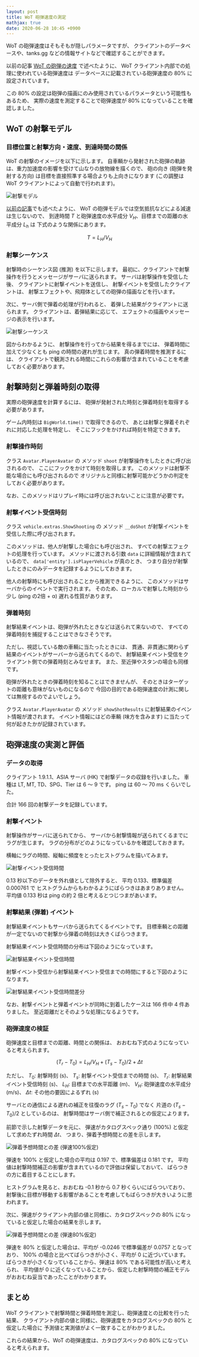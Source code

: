 ```yaml
---
layout: post
title: WoT 砲弾速度の測定
mathjax: true
date: 2020-06-28 10:45 +0900
---
```

WoT の砲弾速度はそもそもが隠しパラメータですが、
クライアントのデータベースや、tanks.gg などの情報サイトなどで確認することができます。

以前の記事 [WoT の砲弾の速度]({{site.baseurl}}/2020/01/20/shell_speed.html)
で述べたように、
WoT クライアント内部での処理に使われている砲弾速度は
データベースに記載されている砲弾速度の 80% に設定されています。

この 80% の設定は砲弾の描画にのみ使用されているパラメータという可能性もあるため、
実際の速度を測定することで砲弾速度が 80% になっていることを確認しました。


## WoT の射撃モデル

### 目標位置と射撃方向・速度、到達時間の関係

WoT の射撃のイメージを以下に示します。
自車輌から発射された砲弾の軌跡は、重力加速度の影響を受けて山なりの放物線を描くので、
砲の向き (砲弾を発射する方向) は目標を直接照準する場合よりも上向きになります
(この調整は WoT クライアントによって自動で行われます)。

![射撃モデル]({{site.baseurl}}/resources/fig_20200628_01_shooting.svg)

[以前の記事]({{site.baseurl}}/2020/01/20/shell_speed.html)でも述べたように、
WoT の砲弾モデルでは空気抵抗などによる減速は生じないので、
到達時間 $T$ と砲弾速度の水平成分 $V_H$、目標までの距離の水平成分 $L_h$ は
下式のような関係にあります。

$$
T = L_H / V_H
$$


### 射撃シーケンス

射撃時のシーケンス図 (推測) を以下に示します。
最初に、クライアントで射撃操作を行うとメッセージがサーバに送られます。
サーバは射撃操作を受信した後、
クライアントに射撃イベントを送信し、
射撃イベントを受信したクライアントは、
射撃エフェクトや、飛翔体としての砲弾の描画などを行います。

次に、サーバ側で弾着の処理が行われると、
着弾した結果がクライアントに送られます。
クライアントは、着弾結果に応じて、
エフェクトの描画やメッセージの表示を行います。

![射撃シーケンス]({{site.baseurl}}/resources/fig_20200628_02_shot_sequence.svg)

図からわかるように、
射撃操作を行ってから結果を得るまでには、
弾着時間に加えて少なくとも ping の時間の遅れが生じます。
真の弾着時間を推測するには、
クライアントで観測される時間にこれらの影響が含まれていることを考慮しておく必要があります。


## 射撃時刻と弾着時刻の取得

実際の砲弾速度を計算するには、
砲弾が発射された時刻と弾着時刻を取得する必要があります。

ゲーム内時刻は `BigWorld.time()` で取得できるので、
あとは射撃と弾着それぞれに対応した処理を特定し、
そこにフックをかければ時刻を特定できます。

### 射撃操作時刻

クラス `Avatar.PlayerAvatar` の
メソッド `shoot` が射撃操作をしたときに呼び出されるので、
ここにフックをかけて時刻を取得します。
このメソッドは射撃不能な場合にも呼び出されるので
オリジナルと同様に射撃可能かどうかの判定をしておく必要があります。

なお、このメソッドはリプレイ時には呼び出されないことに注意が必要です。


### 射撃イベント受信時刻

クラス `vehicle.extras.ShowShooting` の
メソッド `__doShot` が射撃イベントを受信した際に呼び出されます。

このメソッドは、他人が射撃した場合にも呼び出され、
すべての射撃エフェクトの処理を行っています。
メソッドに渡される引数 `data` に詳細情報が含まれているので、
`data['entity'].isPlayerVehicle` が真のとき、
つまり自分が射撃したときにのみデータを記録するようにしておきます。

他人の射撃時にも呼び出されることから推測できるように、
このメソッドはサーバからのイベントで実行されます。
そのため、ローカルで射撃した時刻から少し (ping の2倍 + α) 遅れる性質があります。


### 弾着時刻

射撃結果イベントは、砲弾が外れたときなどは送られて来ないので、
すべての弾着時刻を捕捉することはできなさそうです。

ただし、視認している敵の車輌に当たったときには、
貫通、非貫通に関わらず結果のイベントがサーバーから送られてくるので、
射撃結果イベント受信をクライアント側での弾着時刻とみなせます。
また、至近弾やスタンの場合も同様です。

砲弾が外れたときの弾着時刻を知ることはできませんが、
そのときはターゲットの距離も意味がないものになるので
今回の目的である砲弾速度の計測に関しては無視するのでよいでしょう。

クラス `Avatar.PlayerAvatar` の
メソッド `showShotResults` に射撃結果のイベント情報が渡されます。
イベント情報にはどの車輌 (味方を含みます) に当たって何が起きたかが記録されています。


## 砲弾速度の実測と評価

### データの取得

クライアント 1.9.1.1、ASIA サーバ (HK) で射撃データの収録を行いました。
車種は LT, MT, TD、SPG、Tier は 6 ～ 9 です。
ping は 60 ～ 70 ms くらいでした。

合計 166 回の射撃データを記録しています。


### 射撃イベント

射撃操作がサーバに送られてから、
サーバから射撃情報が送られてくるまでにラグが生じます。
ラグの分布がどのようになっているかを確認しておきます。

横軸にラグの時間、縦軸に頻度をとったヒストグラムを描いてみます。

![射撃イベント受信時間]({{site.baseurl}}/resources/fig_20200627_01_time_shot_event.svg)

0.13 秒以下のデータを外れ値として除外すると、
平均 0.133、標準偏差 0.000761 で
ヒストグラムからもわかるようにばらつきはあまりありません。
平均値 0.133 秒は ping の約 2 倍と考えるとつじつまがあいます。


### 射撃結果 (弾着) イベント
射撃結果イベントもサーバから送られてくるイベントです。
目標車輌との距離が一定でないので射撃から弾着の時刻は大きくばらつきます。

射撃結果イベント受信時間の分布は下図のようになっています。

![射撃結果イベント受信時間]({{site.baseurl}}/resources/fig_20200627_02_time_shot_result_event.svg)

射撃イベント受信から射撃結果イベント受信までの時間にすると下図のようになります。

![射撃結果イベント受信時間差分]({{site.baseurl}}/resources/fig_20200627_05_diff_shot_result_event.svg)

なお、射撃イベントと弾着イベントが同時に到着したケースは 166 件中 4 件ありました。
至近距離だとそのような処理になるようです。


### 砲弾速度の検証

砲弾速度と目標までの距離、時間との関係は、
おおむね下式のようになっていると考えられます。

$$
(T_r - T_0) = L_H / V_H + (T_s - T_0)/2 + \Delta t
$$

ただし、
$T_0$: 射撃時刻 (s)、
$T_s$: 射撃イベント受信までの時間 (s)、
$T_r$: 射撃結果イベント受信時刻 (s)、
$L_H$: 目標までの水平距離 (m)、
$V_H$: 砲弾速度の水平成分 (m/s)、
$\Delta t$: その他の要因によるずれ (s)

サーバとの通信による遅れの補正を往復のラグ $(T_s - T_0)$ でなく
片道の $(T_s - T_0)/2$ としているのは、
射撃時間はサーバ側で補正されるとの仮定によります。

前節で示した射撃データを元に、
弾速がカタログスペック通り (100%) と仮定して求めたずれ時間 $\Delta t$、
つまり、弾着予想時間との差を示します。

![弾着予想時間との差 (弾速100%仮定)]({{site.baseurl}}/resources/fig_20200627_04_check-speed-100.svg)

弾速を 100% と仮定した場合の平均は 0.197 で、標準偏差は 0.181 です。
平均値は射撃時間補正の影響が含まれているので評価は保留しておいて、
ばらつきの方に着目することにします。

ヒストグラムを見ると、おおむね -0.1 秒から 0.7 秒くらいにばらついており、
射撃後に目標が移動する影響があることを考慮してもばらつきが大きいように思われます。

次に、弾速がクライアント内部の値と同様に、カタログスペックの 80% になっていると仮定した場合の結果を示します。

![弾着予想時間との差 (弾速80%仮定)]({{site.baseurl}}/resources/fig_20200627_03_check-speed-080.svg)

弾速を 80% と仮定した場合は、平均が -0.0246 で標準偏差が 0.0757 となっており、
100% の場合と比べてばらつきが小さく、平均が 0 に近づいています。
ばらつきが小さくなっていることから、弾速は 80% である可能性が高いと考えられ、
平均値が 0 に近くなっていることから、仮定した射撃時間の補正モデルがおおむね妥当であったことがわかります。


## まとめ

WoT クライアントで射撃時間と弾着時間を測定し、砲弾速度との比較を行った結果、
クライアント内部の値と同様に、砲弾速度をカタログスペックの 80% と仮定した場合に
予測値と実測値がよく一致することがわかりました。

これらの結果から、WoT の砲弾速度は、カタログスペックの 80% になっていると考えられます。
